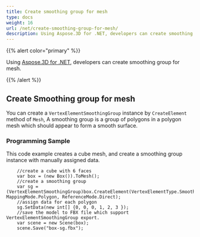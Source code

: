 ```yaml
---
title: Create smoothing group for mesh
type: docs
weight: 16
url: /net/create-smoothing-group-for-mesh/
description: Using Aspose.3D for .NET, developers can create smoothing group for mesh.
---
```


{{% alert color="primary" %}}

Using [Aspose.3D for .NET](https://products.aspose.com/3d/net/), developers can create smoothing group for mesh.

{{% /alert %}}

## **Create Smoothing group for mesh**
You can create a `VertexElementSmoothingGroup` instance by `CreateElement` method of `Mesh`, A smoothing group is a group of polygons in a polygon mesh which should appear to form a smooth surface.


### **Programming Sample**
This code example creates a cube mesh, and create a smoothing group instance with manually assigned data.

```
	//create a cube with 6 faces
	var box = (new Box()).ToMesh();
	//create a smoothing group
	var sg = (VertexElementSmoothingGroup)box.CreateElement(VertexElementType.SmoothingGroup, MappingMode.Polygon, ReferenceMode.Direct);
	//assign data for each polygon 
	sg.SetData(new int[] {0, 0, 0, 1, 2, 3 });
	//save the model to FBX file which support VertexElementSmoothingGroup export.
	var scene = new Scene(box);
	scene.Save("box-sg.fbx");
```

